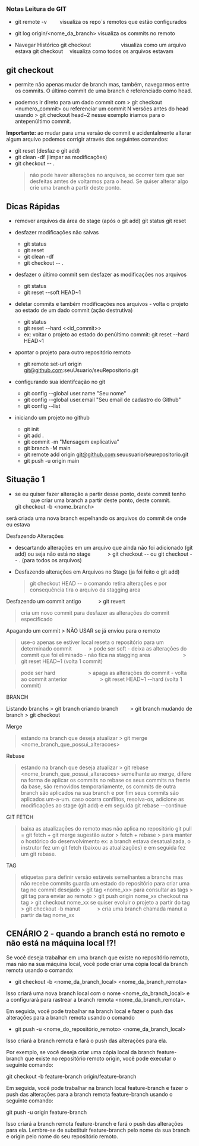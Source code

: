 ### Notas Leitura de GIT

- git remote -v     visualiza os repo´s remotos que estão configurados

- git log origin/<nome_da_branch> visualiza os commits no remoto

- Navegar Histórico
  git checkout <file>           visualiza como um arquivo estava
  git checkout <commit>   visualiza como todos os arquivos estavam

## git checkout

- permite não apenas mudar de branch mas, também, navegarmos entre os commits. O último commit de uma branch é referenciado como head.

- podemos ir direto para um dado commit com > git checkout <numero_commit>
  ou referenciar um commit N versões antes do head usando > git checkout head~2
  nesse exemplo iriamos para o antepenúltimo commit.

<b>Importante:</b> ao mudar para uma versão de commit e acidentalmente alterar algum arquivo podemos corrigir através dos seguintes comandos:

- git reset (desfaz o git add)
- git clean -df (limpar as modificações)
- git checkout -- .
  > não pode haver alterações no arquivos, se ocorrer tem que ser desfeitas amtes de voltarmos para o head. Se quiser alterar algo crie uma branch a partir deste ponto.

## Dicas Rápidas

- remover arquivos da área de stage (após o git add)
  git status
  git reset

- desfazer modificações não salvas

  - git status
  - git reset
  - git clean -df
  - git checkout -- .

- desfazer o último commit sem desfazer as modificações nos arquivos

  - git status
  - git reset --soft HEAD~1

- deletar commits e também modificações nos arquivos - volta o projeto ao estado de um dado commit (ação destrutiva)

  - git status
  - git reset --hard <<id_commit>>
  - ex: voltar o projeto ao estado do penúltimo commit:
    git reset --hard HEAD~1

- apontar o projeto para outro repositório remoto

  - git remote set-url origin git@github.com:seuUsuario/seuRepositorio.git

- configurando sua identifcação no git

  - git config --global user.name "Seu nome"
  - git config --global user.email "Seu email de cadastro do Github"
  - git config --list

- iniciando um projeto no github
  - git init
  - git add .
  - git commit -m "Mensagem explicativa"
  - git branch -M main
  - git remote add origin git@github.com:seuusuario/seurepositorio.git
  - git push -u origin main

## Situação 1

- se eu quiser fazer alteração a partir desse ponto, deste commit tenho
        que criar uma branch a partir deste ponto, deste commit.
        git checkout -b <nome_branch>

será criada uma nova branch espelhando os arquivos do commit de onde eu estava

Desfazendo Alterações

- descartando alterações em um arquivo que ainda não foi adicionado (git add)
  ou seja não está no stage
        > git checkout --<file> ou git checkout -- . (para todos os arquivos)

- Desfazendo alterações em Arquivos no Stage (ja foi feito o git add)
  > git checkout HEAD --<arquivo>
  > o comando retira alterações e por consequência tira o arquivo da stagging area

Desfazendo um commit antigo
      > git revert <commit>

> cria um novo commit para desfazer as alterações do commit especificado

Apagando um commit > NÃO USAR se já enviou para o remoto

> use-o apenas se estiver local
> reseta o repositório para um determinado commit
>       > pode ser soft - deixa as alterações do commit que foi eliminado - não fica na stagging area
>             > git reset HEAD~1 (volta 1 commit)

> pode ser hard
>             > apaga as alterações do commit - volta ao commit anterior
>             > git reset HEAD~1 --hard (volta 1 commit)

BRANCH

Listando branchs > git branch
criando branch     > git branch <nome>
mudando de branch > git checkout <nome>

Merge

> estando na branch que deseja atualizar > git merge <nome_branch_que_possui_alteracoes>

Rebase

> estando na branch que deseja atualizar > git rebase <nome_branch_que_possui_alteracoes>
> semelhante ao merge, difere na forma de aplicar os commits
> no rebase os seus commits na frente da base, são removidos temporariamente, os commits de outra branch
> são aplicados na sua branch e por fim seus commits são aplicados um-a-um.
> caso ocorra conflitos, resolva-os, adicione as modificações ao stage (git add) e em seguida git rebase --continue

GIT FETCH

> baixa as atualizações do remoto mas não aplica no repositório
> git pull = git fetch + git merge
> sugestão autor > fetch + rebase > para manter o hostórico do desenvolvimento
> ex: a branch estava desatualizada, o instrutor fez um git fetch (baixou as atualizações) e em
> seguida fez um git rebase.

TAG

> etiquetas para definir versão estáveis
> semelhantes a branchs mas não recebe commits
> guarda um estado do repositório
> para criar uma tag no commit desejado > git tag <nome_xx>
> para consultar as tags > git tag
> para enviar ao remoto > git push origin nome_xx
> checkout na tag > git checkout nome_xx
> se quiser evoluir o projeto a partir do tag > git checkout -b manut
>       > cria uma branch chamada manut a partir da tag nome_xx

## CENÁRIO 2 - quando a branch está no remoto e não está na máquina local !?!

Se você deseja trabalhar em uma branch que existe no repositório remoto, mas não na sua máquina local, você pode criar uma cópia local da branch remota usando o comando:

- git checkout -b <nome_da_branch_local> <nome_da_branch_remota>

Isso criará uma nova branch local com o nome <nome_da_branch_local> e a configurará para rastrear a branch remota <nome_da_branch_remota>.

Em seguida, você pode trabalhar na branch local e fazer o push das alterações para a branch remota usando o comando

- git push -u <nome_do_repositório_remoto> <nome_da_branch_local>

Isso criará a branch remota e fará o push das alterações para ela.

Por exemplo, se você deseja criar uma cópia local da branch feature-branch que existe no repositório remoto origin, você pode executar o seguinte comando:

git checkout -b feature-branch origin/feature-branch

Em seguida, você pode trabalhar na branch local feature-branch e fazer o push das alterações para a branch remota feature-branch usando o seguinte comando:

git push -u origin feature-branch

Isso criará a branch remota feature-branch e fará o push das alterações para ela. Lembre-se de substituir feature-branch pelo nome da sua branch e origin pelo nome do seu repositório remoto.
